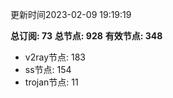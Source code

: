 更新时间2023-02-09 19:19:19

**总订阅: 73**
**总节点: 928**
**有效节点: 348**
- v2ray节点: 183
- ss节点: 154
- trojan节点: 11
